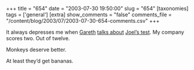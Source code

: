 +++
title = "654"
date = "2003-07-30 19:50:00"
slug = "654"
[taxonomies]
tags = ['general']
[extra]
show_comments = "false"
comments_file = "/content/blog/2003/07/2003-07-30-654-comments.csv"
+++

It always depresses me when [Gareth](http://xurble.org) [talks about](http://www.xurble.org/2003/Bestpractice.php) [Joel’s test](http://www.joelonsoftware.com/articles/fog0000000043.html). My company scores two. Out of twelve.

Monkeys deserve better.

At least they’d get bananas.
